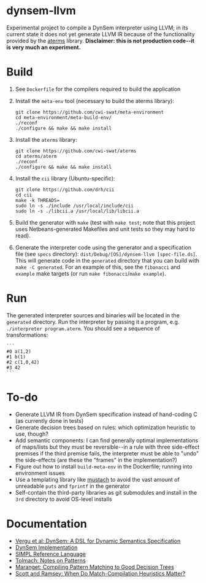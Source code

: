 # dynsem-llvm

Experimental project to compile a DynSem interpreter using LLVM; in its current
state it does not yet generate LLVM IR because of the functionality provided by
the [aterms](https://github.com/cwi-swat/aterms) library. __Disclaimer: this 
is not production code--it is very much an experiment.__

# Build

1. See `Dockerfile` for the compilers required to build the application
2. Install the `meta-env` tool (necessary to build the aterms library):

    ```
    git clone https://github.com/cwi-swat/meta-environment
    cd meta-environment/meta-build-env/
    ./reconf
    ./configure && make && make install
    ```
3. Install the `aterms` library:

    ```
    git clone https://github.com/cwi-swat/aterms
    cd aterms/aterm
    ./reconf
    ./configure && make && make install
    ```

4. Install the `cii` library (Ubuntu-specific):

    ```
    git clone https://github.com/drh/cii
    cd cii
    make -k THREADS=
    sudo ln -s ./include /usr/local/include/cii
    sudo ln -s ./libcii.a /usr/local/lib/libcii.a
    ```

5. Build the generator with `make` (test with `make test`; note that this 
project uses Netbeans-generated Makefiles and unit tests so they may hard to 
read).
6. Generate the interpreter code using the generator and a specification file 
(see `specs` directory): `dist/Debug/[OS]/dynsem-llvm [spec-file.ds]`. This will
generate code in the `generated` directory that you can build with 
`make -C generated`. For an example of this, see the `fibonacci` and `example`
make targets (or run `make fibonacci`/`make example`).

# Run

The generated interpreter sources and binaries will be located in the 
`generated` directory. Run the interpreter by passing it a program, e.g. 
`./interpreter program.aterm`. You should see a sequence of transformations:

    ```
    #0 a(1,2)
    #1 b(1)
    #2 c(1,0,42)
    #3 42
    ```

# To-do

- Generate LLVM IR from DynSem specification instead of hand-coding C (as currently done in tests)
- Generate decision trees based on rules: which optimization heuristic to use, though?
- Add semantic components: I can find generally optimal implementations of maps/lists but they must be reversible--in a rule with three side-effect premises if the third premise fails, the interpreter must be able to "undo" the side-effects (are these the "frames" in the implementation?) 
- Figure out how to install `build-meta-env` in the Dockerfile; running into environment issues
- Use a templating library like [mustach](https://gitlab.com/jobol/mustach) to avoid the vast amount of unreadable `puts` and `fprintf` in the generator
- Self-contain the third-party libraries as git submodules and install in the `3rd` directory to avoid OS-level installs

# Documentation

- [Vergu et al: DynSem: A DSL for Dynamic Semantics Specification](http://swerl.tudelft.nl/twiki/pub/Main/TechnicalReports/TUD-SERG-2015-003.pdf)
- [DynSem Implementation](https://github.com/metaborg/dynsem)
- [SIMPL Reference Language](https://github.com/MetaBorgCube/simpl)
- [Tolmach: Notes on Patterns](doc/tolmach-pattern-notes.pdf)
- [Maranget: Compiling Pattern Matching to Good Decision Trees](http://moscova.inria.fr/~maranget/papers/ml05e-maranget.pdf)
- [Scott and Ramsey: When Do Match-Compilation Heuristics Matter?](https://pdfs.semanticscholar.org/b8d1/e3b73db3e6549334cc7c20da060516c3188a.pdf)
